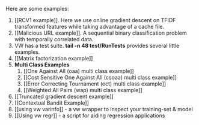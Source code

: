 Here are some examples:

<ol>
<li>[[RCV1 example]].  Here we use online gradient descent on TFIDF transformed features while taking advantage of a cache file.</li>
<li>[[Malicious URL example]].  A sequential binary classification problem with temporally correlated data.</li>
<li>VW has a test suite.  <strong>tail -n 48 test/RunTests</strong> provides several little examples.</li>
<li>[[Matrix factorization example]]</li>
<li><b>Multi Class Examples</b>
<ol>
<li>[[One Against All (oaa) multi class example]]</li>
<li>[[Cost Sensitive One Against All (csoaa) multi class example]]</li>
<li>[[Error Correcting Tournament (ect) multi class example]]</li>
<li>[[Weighted All Pairs (wap) multi class example]]</li>
</ol>
<li>[[Truncated gradient descent example]]</li>
<li>[[Contextual Bandit Example]]</li>
<li>[[using vw varinfo]] - a vw wrapper to inspect your training-set & model</li>
<li>[[Using vw regr]] - a script for aiding regression applications</li>
</ol>

